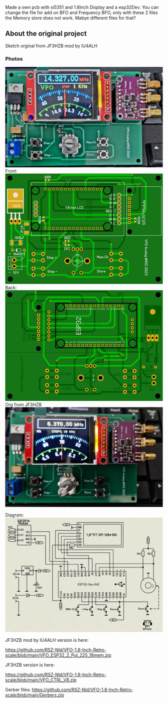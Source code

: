 Made a own pcb with si5351 and 1.8Inch  Display and a esp32Dev.
You can change the file for add on BFO and Frequency BFO, only with these 2 files the Memory store does not work.
Mabye different files for that?
## About the original project
Sketch orginal from JF3HZB mod by 
IU4ALH
### Photos
![Photo 10]( https://github.com/RSZ-Nld/VFO-1.8-Inch-Retro-scale/blob/main/20230318_163448.jpg)
Front:
![Photo 0]( https://github.com/RSZ-Nld/VFO-1.8-Inch-Retro-scale/blob/main/Front.JPG)
Back:
![Photo 1]( https://github.com/RSZ-Nld/VFO-1.8-Inch-Retro-scale/blob/main/Back.JPG)
Org from JF3HZB
![Photo 2]( https://github.com/RSZ-Nld/VFO-1.8-Inch-Retro-scale/blob/main/Org.jpg)


Diagram: 
![Photo 10]( https://github.com/RSZ-Nld/VFO-1.8-Inch-Retro-scale/blob/main/schematic_cLdbaphKhl.jpg)


JF3HZB mod by IU4ALH version is here:

https://github.com/RSZ-Nld/VFO-1.8-Inch-Retro-scale/blob/main/VFO_ESP32_2_Pul_225_18mem.zip

JF3HZB version is here: 

https://github.com/RSZ-Nld/VFO-1.8-Inch-Retro-scale/blob/main/VFO_CTRL_V8.zip



Gerber files:
https://github.com/RSZ-Nld/VFO-1.8-Inch-Retro-scale/blob/main/Gerbers.zip







